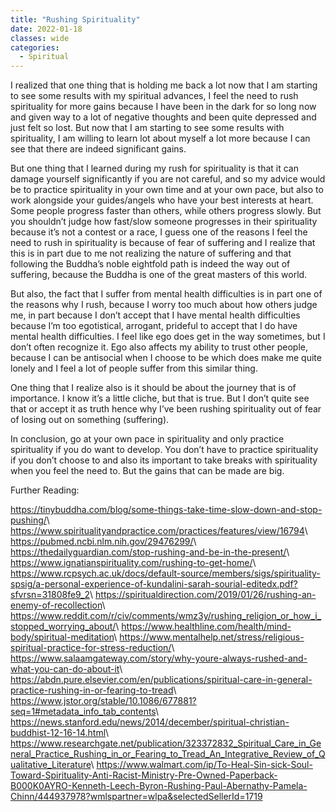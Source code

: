 ```yaml
---
title: "Rushing Spirituality"
date: 2022-01-18
classes: wide
categories:
  - Spiritual 
---
```


I realized that one thing that is holding me back a lot now that I am starting to see some results with my spiritual advances, I feel the need to rush spirituality for more gains because I have been in the dark for so long now and given way to a lot of negative thoughts and been quite depressed and just felt so lost. But now that I am starting to see some results with spirituality, I am willing to learn lot about myself a lot more because I can see that there are indeed significant gains.

But one thing that I learned during my rush for spirituality is that it can damage yourself significantly if you are not careful, and so my advice would be to practice spirituality in your own time and at your own pace, but also to work alongside your guides/angels who have your best interests at heart. Some people progress faster than others, while others progress slowly. But you shouldn’t judge how fast/slow someone progresses in their spirituality because it’s not a contest or a race, I guess one of the reasons I feel the need to rush in spirituality is because of fear of suffering and I realize that this is in part due to me not realizing the nature of suffering and that following the Buddha’s noble eightfold path is indeed the way out of suffering, because the Buddha is one of the great masters of this world. 

But also, the fact that I suffer from mental health difficulties is in part one of the reasons why I rush, because I worry too much about how others judge me, in part because I don’t accept that I have mental health difficulties because I’m too egotistical, arrogant, prideful to accept that I do have mental health difficulties. I feel like ego does get in the way sometimes, but I don’t often recognize it. Ego also affects my ability to trust other people, because I can be antisocial when I choose to be which does make me quite lonely and I feel a lot of people suffer from this similar thing. 

One thing that I realize also is it should be about the journey that is of importance. I know it’s a little cliche, but that is true. But I don’t quite see that or accept it as truth hence why I’ve been rushing spirituality out of fear of losing out on something (suffering). 

In conclusion, go at your own pace in spirituality and only practice spirituality if you do want to develop. You don’t have to practice spirituality if you don’t choose to and also its important to take breaks with spirituality when you feel the need to. But the gains that can be made are big.

Further Reading:

<https://tinybuddha.com/blog/some-things-take-time-slow-down-and-stop-pushing/>\\
<https://www.spiritualityandpractice.com/practices/features/view/16794>\\
<https://pubmed.ncbi.nlm.nih.gov/29476299/>\\
<https://thedailyguardian.com/stop-rushing-and-be-in-the-present/>\\
<https://www.ignatianspirituality.com/rushing-to-get-home/>\\
<https://www.rcpsych.ac.uk/docs/default-source/members/sigs/spirituality-spsig/a-personal-experience-of-kundalini-sarah-sourial-editedx.pdf?sfvrsn=31808fe9_2>\\
<https://spiritualdirection.com/2019/01/26/rushing-an-enemy-of-recollection>\\
<https://www.reddit.com/r/civ/comments/wmz3y/rushing_religion_or_how_i_stopped_worrying_about/>\\
<https://www.healthline.com/health/mind-body/spiritual-meditation>\\
<https://www.mentalhelp.net/stress/religious-spiritual-practice-for-stress-reduction/>\\
<https://www.salaamgateway.com/story/why-youre-always-rushed-and-what-you-can-do-about-it>\\
<https://abdn.pure.elsevier.com/en/publications/spiritual-care-in-general-practice-rushing-in-or-fearing-to-tread>\\
<https://www.jstor.org/stable/10.1086/677881?seq=1#metadata_info_tab_contents>\\
<https://news.stanford.edu/news/2014/december/spiritual-christian-buddhist-12-16-14.html>\\
<https://www.researchgate.net/publication/323372832_Spiritual_Care_in_General_Practice_Rushing_in_or_Fearing_to_Tread_An_Integrative_Review_of_Qualitative_Literature>\\
<https://www.walmart.com/ip/To-Heal-Sin-sick-Soul-Toward-Spirituality-Anti-Racist-Ministry-Pre-Owned-Paperback-B000K0AYRO-Kenneth-Leech-Byron-Rushing-Paul-Abernathy-Pamela-Chinn/444937978?wmlspartner=wlpa&selectedSellerId=1719>
